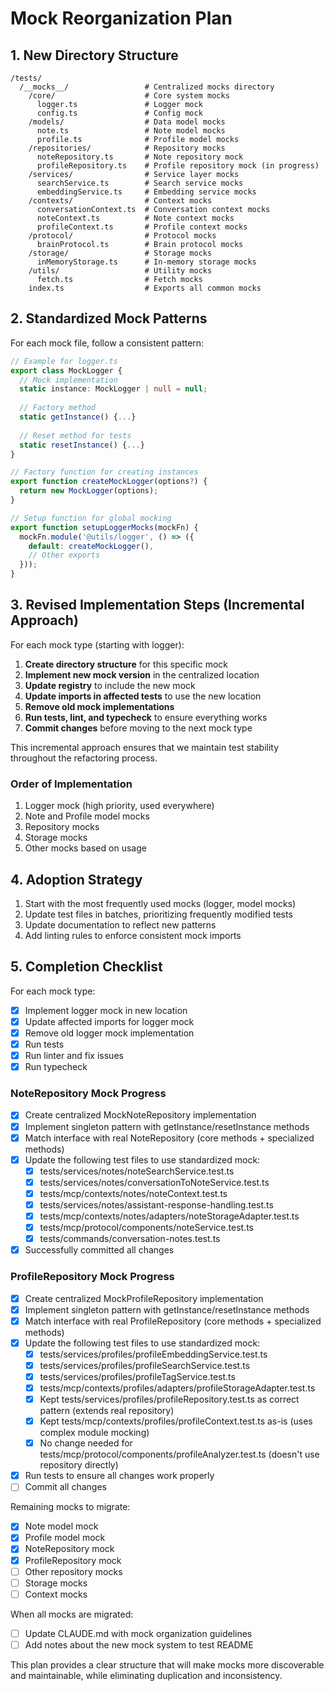 # Mock Reorganization Plan

## 1. New Directory Structure

```
/tests/
  /__mocks__/                 # Centralized mocks directory
    /core/                    # Core system mocks
      logger.ts               # Logger mock
      config.ts               # Config mock
    /models/                  # Data model mocks
      note.ts                 # Note model mocks
      profile.ts              # Profile model mocks 
    /repositories/            # Repository mocks
      noteRepository.ts       # Note repository mock
      profileRepository.ts    # Profile repository mock (in progress)
    /services/                # Service layer mocks
      searchService.ts        # Search service mocks
      embeddingService.ts     # Embedding service mocks
    /contexts/                # Context mocks
      conversationContext.ts  # Conversation context mocks
      noteContext.ts          # Note context mocks
      profileContext.ts       # Profile context mocks
    /protocol/                # Protocol mocks
      brainProtocol.ts        # Brain protocol mocks
    /storage/                 # Storage mocks
      inMemoryStorage.ts      # In-memory storage mocks
    /utils/                   # Utility mocks
      fetch.ts                # Fetch mocks
    index.ts                  # Exports all common mocks
```

## 2. Standardized Mock Patterns

For each mock file, follow a consistent pattern:

```typescript
// Example for logger.ts
export class MockLogger {
  // Mock implementation
  static instance: MockLogger | null = null;
  
  // Factory method
  static getInstance() {...}
  
  // Reset method for tests
  static resetInstance() {...}
}

// Factory function for creating instances
export function createMockLogger(options?) {
  return new MockLogger(options);
}

// Setup function for global mocking
export function setupLoggerMocks(mockFn) {
  mockFn.module('@utils/logger', () => ({
    default: createMockLogger(),
    // Other exports
  }));
}
```

## 3. Revised Implementation Steps (Incremental Approach)

For each mock type (starting with logger):

1. **Create directory structure** for this specific mock
2. **Implement new mock version** in the centralized location
3. **Update registry** to include the new mock
4. **Update imports in affected tests** to use the new location
5. **Remove old mock implementations**
6. **Run tests, lint, and typecheck** to ensure everything works
7. **Commit changes** before moving to the next mock type

This incremental approach ensures that we maintain test stability throughout the refactoring process.

### Order of Implementation

1. Logger mock (high priority, used everywhere)
2. Note and Profile model mocks
3. Repository mocks
4. Storage mocks
5. Other mocks based on usage

## 4. Adoption Strategy

1. Start with the most frequently used mocks (logger, model mocks)
2. Update test files in batches, prioritizing frequently modified tests
3. Update documentation to reflect new patterns
4. Add linting rules to enforce consistent mock imports

## 5. Completion Checklist

For each mock type:
- [x] Implement logger mock in new location
- [x] Update affected imports for logger mock
- [x] Remove old logger mock implementation
- [x] Run tests
- [x] Run linter and fix issues
- [x] Run typecheck

### NoteRepository Mock Progress
- [x] Create centralized MockNoteRepository implementation
- [x] Implement singleton pattern with getInstance/resetInstance methods
- [x] Match interface with real NoteRepository (core methods + specialized methods)
- [x] Update the following test files to use standardized mock:
  - [x] tests/services/notes/noteSearchService.test.ts
  - [x] tests/services/notes/conversationToNoteService.test.ts
  - [x] tests/mcp/contexts/notes/noteContext.test.ts
  - [x] tests/services/notes/assistant-response-handling.test.ts
  - [x] tests/mcp/contexts/notes/adapters/noteStorageAdapter.test.ts
  - [x] tests/mcp/protocol/components/noteService.test.ts
  - [x] tests/commands/conversation-notes.test.ts
- [x] Successfully committed all changes

### ProfileRepository Mock Progress
- [x] Create centralized MockProfileRepository implementation
- [x] Implement singleton pattern with getInstance/resetInstance methods
- [x] Match interface with real ProfileRepository (core methods + specialized methods)
- [x] Update the following test files to use standardized mock:
  - [x] tests/services/profiles/profileEmbeddingService.test.ts
  - [x] tests/services/profiles/profileSearchService.test.ts
  - [x] tests/services/profiles/profileTagService.test.ts
  - [x] tests/mcp/contexts/profiles/adapters/profileStorageAdapter.test.ts
  - [x] Kept tests/services/profiles/profileRepository.test.ts as correct pattern (extends real repository)
  - [x] Kept tests/mcp/contexts/profiles/profileContext.test.ts as-is (uses complex module mocking)
  - [x] No change needed for tests/mcp/protocol/components/profileAnalyzer.test.ts (doesn't use repository directly)
- [x] Run tests to ensure all changes work properly
- [ ] Commit all changes

Remaining mocks to migrate:
- [x] Note model mock
- [x] Profile model mock
- [x] NoteRepository mock
- [x] ProfileRepository mock
- [ ] Other repository mocks
- [ ] Storage mocks
- [ ] Context mocks

When all mocks are migrated:
- [ ] Update CLAUDE.md with mock organization guidelines
- [ ] Add notes about the new mock system to test README

This plan provides a clear structure that will make mocks more discoverable and maintainable, while eliminating duplication and inconsistency.